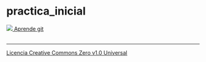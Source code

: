 # practica_inicial

<a href="https://oscargonzalez1987.github.io/practica_inicial">            
    <img src="https://git-scm.com/images/logo@2x.png"/>
    Aprende git
</a>
<br/><br/><hr/>
<a href="https://github.com/OscarGonzalez1987/practica_inicial/blob/master/LICENSE.md">Licencia Creative Commons Zero v1.0 Universal</a>
